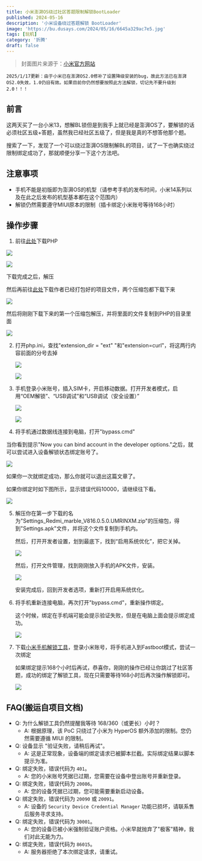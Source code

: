 ```yaml
---
title: 小米澎湃OS绕过社区答题限制解锁BootLoader
published: 2024-05-16
description: '小米设备绕过答题解锁 BootLoader'
image: 'https://bu.dusays.com/2024/05/16/6645a329ac7e5.jpg'
tags: [玩机]
category: '折腾'
draft: false
---
```




> 封面图片来源于：[小米官方网站](https://hyperos.mi.com/)

```
2025/1/17更新：由于小米已在澎湃OS2.0修补了设置降级安装的bug，故此方法已在澎湃OS2.0失效，1.0仍旧有效。如果目前你仍然想要按照此方法解锁，切记先不要升级到2.0！！！
```

## 前言

这两天买了一台小米13，想解BL锁但是到我手上就已经是澎湃OS了，要解锁的话必须社区五级+答题，虽然我已经社区五级了，但是我是真的不想答他那个题。

搜索了一下，发现了一个可以绕过澎湃OS限制解BL的项目，试了一下也确实绕过限制绑定成功了，那就顺便分享一下这个方法吧。

## 注意事项

- 手机不能是初版即为澎湃OS的机型（请参考手机的发布时间，小米14系列以及在此之后发布的机型基本都在这个范围内）
- 解锁仍然需要遵守MIUI原本的限制（插卡绑定小米账号等待168小时）

## 操作步骤

1. 前往[此处](https://www.php.net/downloads)下载PHP

  ![](https://bu.dusays.com/2024/05/16/664595932a327.jpg)

  ![](https://bu.dusays.com/2024/05/16/664595b57c747.png)

  下载完成之后，解压

  然后再前往[此处](https://github.com/MlgmXyysd/Xiaomi-HyperOS-BootLoader-Bypass/releases/tag/1.0-fix)下载作者已经打包好的项目文件，两个压缩包都下载下来

  ![](https://bu.dusays.com/2024/05/16/6645964800541.jpg)

  然后将刚刚下载下来的第一个压缩包解压，并将里面的文件复制到PHP的目录里面

  ![](https://bu.dusays.com/2024/05/16/664596cc552b0.jpg)

2. 打开php.ini，查找"extension_dir = "ext" "和"extension=curl"，将这两行内容前面的分号去掉

   ![](https://bu.dusays.com/2024/05/16/66459750800fd.jpg)

   ![](https://bu.dusays.com/2024/05/16/6645974e706c5.jpg)

3. 手机登录小米账号，插入SIM卡，开启移动数据。打开开发者模式，启用“OEM解锁”、“USB调试”和“USB调试（安全设置）”

   ![](https://bu.dusays.com/2024/05/16/66459850659e1.jpg)

   ![](https://bu.dusays.com/2024/05/16/66459850cad0c.jpg)

4. 将手机通过数据线连接到电脑，打开"bypass.cmd"

  当你看到提示"Now you can bind account in the developer options."之后，就可以尝试进入设备解锁状态绑定账号了。

  ![](https://bu.dusays.com/2024/05/16/66459f3022e17.jpg)

  如果你一次就绑定成功，那么你就可以退出这篇文章了。

  如果你绑定时如下图所示，显示错误代码10000，请继续往下看。

  ![](https://bu.dusays.com/2024/05/16/66459f303710e.jpg)

5. 解压你在第一步下载的名为"Settings_Redmi_marble_V816.0.5.0.UMRINXM.zip"的压缩包，得到"Settings.apk"文件，并将这个文件复制到手机内。

   然后，打开开发者设置，划到最底下，找到“启用系统优化”，把它关掉。

   ![](https://bu.dusays.com/2024/05/16/6645983eb4b53.jpg)

   然后，打开文件管理，找到刚刚放入手机的APK文件，安装。

   ![](https://bu.dusays.com/2024/05/16/6645a037236c4.jpg)

   安装完成后，回到开发者选项，重新打开启用系统优化。

6. 将手机重新连接电脑，再次打开"bypass.cmd"，重新操作绑定。

   这个时候，绑定在手机端可能会提示验证失败，但是在电脑上面会提示绑定成功。

   ![](https://bu.dusays.com/2024/05/16/6645a126d18aa.jpg)

7. 下载[小米手机解锁工具](https://www.miui.com/unlock/download.html)，登录小米账号，将手机进入到Fastboot模式，尝试一次绑定

   如果绑定提示168个小时后再试，恭喜你，刚刚的操作已经让你跳过了社区答题，成功的绑定了解锁工具，现在只需要等待168小时后再次操作解锁即可。

   ![](https://bu.dusays.com/2024/05/16/6645a1af1e43c.jpg)

## FAQ(搬运自项目文档)

- Q: 为什么解锁工具仍然提醒我等待 168/360（或更长）小时？
  - A: 根据原理，该 PoC 只绕过了小米为 HyperOS 额外添加的限制。您仍然需要遵循 MIUI 的限制。
- Q: 设备显示 "验证失败，请稍后再试"。
  - A: 这是正常现象，设备端的绑定请求已被脚本拦截。实际绑定结果以脚本提示为准。
- Q: 绑定失败，错误代码为 `401`。
  - A: 您的小米账号凭据已过期，您需要在设备中登出账号并重新登录。
- Q: 绑定失败，错误代码为 `20086`。
  - A: 您的设备凭据已过期，您可能需要重新启动设备。
- Q: 绑定失败，错误代码为 `20090` 或 `20091`。
  - A: 设备的 `Security Device Credential Manager` 功能已损坏，请联系售后服务寻求支持。
- Q: 绑定失败，错误代码为 `30001`。
  - A: 您的设备已被小米强制验证账户资格。小米早就抛弃了"极客"精神，我们对此无能为力。
- Q: 绑定失败，错误代码为 `86015`。
  - A: 服务器拒绝了本次绑定请求，请重试。
